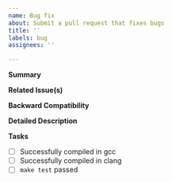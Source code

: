 ```yaml
---
name: Bug fix
about: Submit a pull request that fixes bugs
title: ''
labels: bug
assignees: ''

---
```


**Summary**

<!--Briefly describe the bug(s) that are eliminated by this pull request.-->

**Related Issue(s)**

<!--If this addresses an open issue for AsFem, please mention the issue number here, and describe the relation. Use the phrases `fixes #221` or `closes #135`, when you want an issue to be automatically closed when the pull request is merged-->

**Backward Compatibility**

<!--Please state whether any changes in the pull request will break backward compatibility for inputs, and - if yes - explain what has been changed and why-->

**Detailed Description**

<!--Provide any relevant details about how the fixed bug can be reproduced, how the changes are implemented, how correctness was verified, how other features - if any - in AsFem are affected-->

**Tasks**

- [ ] Successfully compiled in gcc
- [ ] Successfully compiled in clang
- [ ] `make test` passed